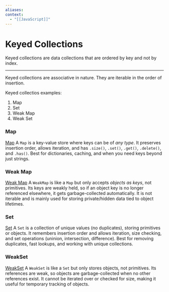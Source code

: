 ```yaml
---
aliases:
context:
  - "[[JavaScript]]"
---
```



# Keyed Collections

Keyed collections are data collections that are ordered by key and not by index.

---

Keyed collections are associative in nature.
They are iterable in the order of insertion.

Keyed collectios examples:

1. Map
2. Set
3. Weak Map
4. Weak Set

### Map
[Map](nodes/Map.md)
A `Map` is a key-value store where keys can be of *any type*.
It preserves insertion order, allows iteration, and has `.size()`, `.set()`, `.get()`, `.delete()`, and `.has()`.
Best for dictionaries, caching, and when you need keys beyond just strings.


### Weak Map
[Weak Map](nodes/Weak%20Map.md)
A `WeakMap` is like a `Map` but only accepts *objects as keys*, not primitives.
Its keys are weakly held, so if an object key is no longer referenced elsewhere, it gets garbage-collected automatically.
It is not iterable and is mainly used for storing private/hidden data tied to object lifetimes.


### Set
[Set](nodes/Set.md)
A `Set` is a collection of unique values (no duplicates), storing primitives or objects.
It remembers insertion order and allows iteration, size checking, and set operations (uninion, intersection, difference).
Best for removing duplicates, fast lookups, and working with unique collections.


### WeakSet
[WeakSet](nodes/WeakSet.md)
A `WeakSet` is like a `Set` but only stores objects, not primitives.
Its references are weak, so objects are garbage-collected when no other references exist.
It cannot be iterated over or checked for size, making it useful for temporary tracking of objects.
